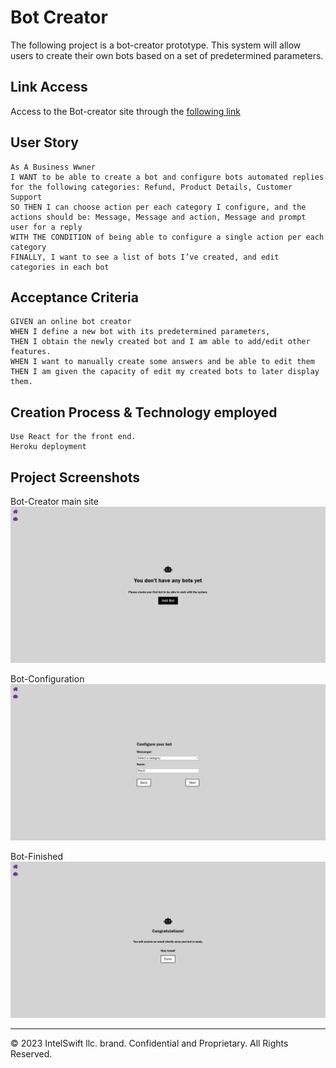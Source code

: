 # Bot Creator

The following project is a bot-creator prototype. 
This system will allow users to create their own bots based on a set of predetermined parameters.

## Link Access
Access to the Bot-creator site through the [following link](Heroku)

## User Story

```
As A Business Wwner 
I WANT to be able to create a bot and configure bots automated replies for the following categories: Refund, Product Details, Customer Support
SO THEN I can choose action per each category I configure, and the actions should be: Message, Message and action, Message and prompt user for a reply
WITH THE CONDITION of being able to configure a single action per each category
FINALLY, I want to see a list of bots I’ve created, and edit categories in each bot
```

## Acceptance Criteria

```
GIVEN an online bot creator
WHEN I define a new bot with its predetermined parameters,
THEN I obtain the newly created bot and I am able to add/edit other features.
WHEN I want to manually create some answers and be able to edit them
THEN I am given the capacity of edit my created bots to later display them.
```

## Creation Process & Technology employed

```
Use React for the front end.
Heroku deployment
```

## Project Screenshots

Bot-Creator main site
![Main-Site](./bot-test/assets/home.png)

Bot-Configuration
![Bot-Creation](./bot-test/assets/bot-creation.png)

Bot-Finished
![Bot-Finished](./bot-test/assets/bot-finish.png)

- - -
© 2023 IntelSwift llc. brand. Confidential and Proprietary. All Rights Reserved.